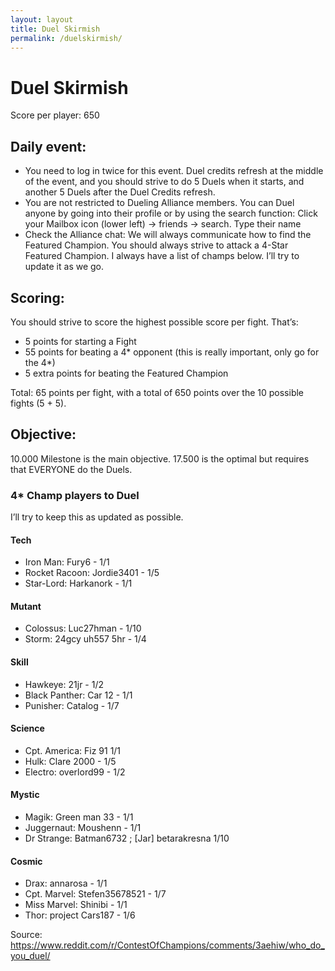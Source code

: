```yaml
---
layout: layout
title: Duel Skirmish
permalink: /duelskirmish/
---
```


# Duel Skirmish
Score per player: 650

## Daily event:

* You need to log in twice for this event. Duel credits refresh at the middle of the event, and you should strive to do 5 Duels when it starts, and another 5 Duels after the Duel Credits refresh. 
* You are not restricted to Dueling Alliance members. You can Duel anyone by going into their profile or by using the search function: Click your Mailbox icon (lower left) -> friends -> search. Type their name
* Check the Alliance chat: We will always communicate how to find the Featured Champion. You should always strive to attack a 4-Star Featured Champion. 
I always have a list of champs below. I’ll try to update it as we go.

## Scoring:
You should strive to score the highest possible score per fight. That’s:

* 5 points for starting a Fight
* 55 points for beating a 4* opponent (this is really important, only go for the 4*)
* 5 extra points for beating the Featured Champion

Total: 65 points per fight, with a total of 650 points over the 10 possible fights (5 + 5).

## Objective:
10.000 Milestone is the main objective. 17.500 is the optimal but requires that EVERYONE do the Duels.

### 4* Champ players to Duel
I’ll try to keep this as updated as possible.

#### Tech
- Iron Man: Fury6 - 1/1
- Rocket Racoon: Jordie3401 - 1/5
- Star-Lord: Harkanork - 1/1

#### Mutant
- Colossus: Luc27hman - 1/10
- Storm: 24gcy uh557 5hr - 1/4

#### Skill
- Hawkeye: 21jr - 1/2
- Black Panther: Car 12 - 1/1
- Punisher: Catalog - 1/7

#### Science
- Cpt. America: Fiz 91 1/1
- Hulk: Clare 2000 - 1/5
- Electro: overlord99 - 1/2

#### Mystic
- Magik: Green man 33 - 1/1
- Juggernaut: Moushenn - 1/1
- Dr Strange: Batman6732 ; [Jar] betarakresna 1/10

#### Cosmic
- Drax: annarosa - 1/1
- Cpt. Marvel: Stefen35678521 - 1/7
- Miss Marvel: Shinibi - 1/1
- Thor: project Cars187 - 1/6

Source: https://www.reddit.com/r/ContestOfChampions/comments/3aehiw/who_do_you_duel/
